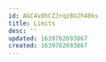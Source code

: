 ```yaml
---
id: AGC4v8hCZJrqz8UJh40ks
title: Limits
desc: ''
updated: 1639762693867
created: 1639762693867
---
```



